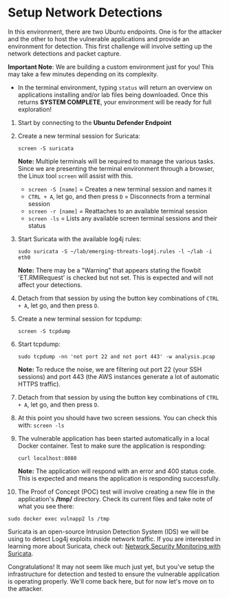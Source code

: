 # Setup Network Detections

In this environment, there are two Ubuntu endpoints. One is for the attacker and the other to host the vulnerable applications and provide an environment for detection. This first challenge will involve setting up the network detections and packet capture.

**Important Note**: We are building a custom environment just for you! This may take a few minutes depending on its complexity.

-   In the terminal environment, typing `status` will return an overview on applications installing and/or lab files being downloaded. Once this returns **SYSTEM COMPLETE**, your environment will be ready for full exploration! 

1.  Start by connecting to the **Ubuntu Defender Endpoint**

2.  Create a new terminal session for Suricata:

    `screen -S suricata`
    
    **Note:** Multiple terminals will be required to manage the various tasks. Since we are presenting the terminal environment through a browser, the Linux tool `screen` will assist with this.
    -   `screen -S [name]` = Creates a new terminal session and names it
    -   `CTRL + A`, let go, and then press `D` = Disconnects from a terminal session
    -   `screen -r [name]` = Reattaches to an available terminal session
    -   `screen -ls` = Lists any available screen terminal sessions and their status

3.  Start Suricata with the available log4j rules:
    
    `sudo suricata -S ~/lab/emerging-threats-log4j.rules -l ~/lab -i eth0`
    
    **Note:** There may be a "Warning" that appears stating the flowbit 'ET.RMIRequest' is checked but not set. This is expected and will not affect your detections. 
    
4.  Detach from that session by using the button key combinations of `CTRL + A`, let go, and then press `D`.
    
5.  Create a new terminal session for tcpdump:
    
    `screen -S tcpdump`
    
6.  Start tcpdump:
    
    `sudo tcpdump -nn 'not port 22 and not port 443' -w analysis.pcap`
    
    **Note:** To reduce the noise, we are filtering out port 22 (your SSH sessions) and port 443 (the AWS instances generate a lot of automatic HTTPS traffic). 
    
7.  Detach from that session by using the button key combinations of `CTRL + A`, let go, and then press `D`.
    
8.  At this point you should have two screen sessions. You can check this with:
 `screen -ls`
   
9.  The vulnerable application has been started automatically in a local Docker container. Test to make sure the application is responding:
    
    `curl localhost:8080`
    
    **Note:** The application will respond with an error and 400 status code. This is expected and means the application is responding successfully.

10.  The Proof of Concept (POC) test will involve creating a new file in the application's **/tmp/** directory. Check its current files and take note of what you see there:

`sudo docker exec vulnapp2 ls /tmp` 

Suricata is an open-source Intrusion Detection System (IDS) we will be using to detect Log4j exploits inside network traffic. If you are interested in learning more about Suricata, check out: ﻿[](https://app.pluralsight.com/library/courses/suricata-getting-started/table-of-contents)﻿[Network Security Monitoring with Suricata](https://app.pluralsight.com/library/courses/network-security-monitoring-suricata/table-of-contents).

Congratulations! It may not seem like much just yet, but you've setup the infrastructure for detection and tested to ensure the vulnerable application is operating properly. We'll come back here, but for now let's move on to the attacker.